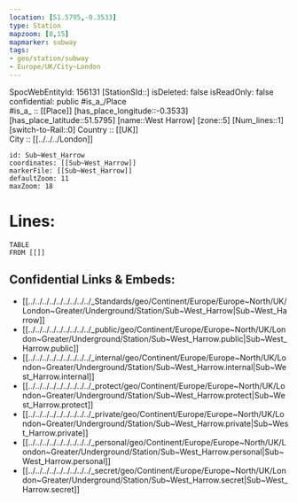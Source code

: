 ```yaml
---
location: [51.5795,-0.3533] 
type: Station 
mapzoom: [8,15] 
mapmarker: subway 
tags:
- geo/station/subway
- Europe/UK/City~London
---
```

SpocWebEntityId: 156131
[StationSId::] 
isDeleted: false
isReadOnly: false
confidential: public
#is_a_/Place  
#is_a_ :: [[Place]] 
[has_place_longitude::-0.3533] 
[has_place_latitude::51.5795] 
[name::West Harrow] 
[zone::5] 
[Num_lines::1] 
[switch-to-Rail::0] 
Country :: [[UK]]  
City :: [[../../../London]]  


```leaflet
id: Sub~West_Harrow
coordinates: [[Sub~West_Harrow]] 
markerFile: [[Sub~West_Harrow]] 
defaultZoom: 11 
maxZoom: 18
```


# Lines: 
```dataview
TABLE 
FROM [[]] 
```

## Confidential Links & Embeds: 
- [[../../../../../../../../../_Standards/geo/Continent/Europe/Europe~North/UK/London~Greater/Underground/Station/Sub~West_Harrow|Sub~West_Harrow]] 
- [[../../../../../../../../../_public/geo/Continent/Europe/Europe~North/UK/London~Greater/Underground/Station/Sub~West_Harrow.public|Sub~West_Harrow.public]] 
- [[../../../../../../../../../_internal/geo/Continent/Europe/Europe~North/UK/London~Greater/Underground/Station/Sub~West_Harrow.internal|Sub~West_Harrow.internal]] 
- [[../../../../../../../../../_protect/geo/Continent/Europe/Europe~North/UK/London~Greater/Underground/Station/Sub~West_Harrow.protect|Sub~West_Harrow.protect]] 
- [[../../../../../../../../../_private/geo/Continent/Europe/Europe~North/UK/London~Greater/Underground/Station/Sub~West_Harrow.private|Sub~West_Harrow.private]] 
- [[../../../../../../../../../_personal/geo/Continent/Europe/Europe~North/UK/London~Greater/Underground/Station/Sub~West_Harrow.personal|Sub~West_Harrow.personal]] 
- [[../../../../../../../../../_secret/geo/Continent/Europe/Europe~North/UK/London~Greater/Underground/Station/Sub~West_Harrow.secret|Sub~West_Harrow.secret]] 
